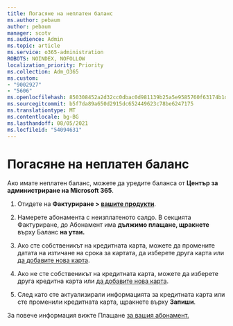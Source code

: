 ```yaml
---
title: Погасяне на неплатен баланс
ms.author: pebaum
author: pebaum
manager: scotv
ms.audience: Admin
ms.topic: article
ms.service: o365-administration
ROBOTS: NOINDEX, NOFOLLOW
localization_priority: Priority
ms.collection: Adm_O365
ms.custom:
- "9002927"
- "5606"
ms.openlocfilehash: 850308452a2d32cc0dbac0d981139b25a5e9585760f63174b1db37adfe0150a0
ms.sourcegitcommit: b5f7da89a650d2915dc652449623c78be6247175
ms.translationtype: MT
ms.contentlocale: bg-BG
ms.lasthandoff: 08/05/2021
ms.locfileid: "54094631"
---
```

# <a name="settle-an-outstanding-balance"></a>Погасяне на неплатен баланс

Ако имате неплатен баланс, можете да уредите баланса от **Център за администриране на Microsoft 365**.

1. Отидете на **Фактуриране > [вашите продукти](https://go.microsoft.com/fwlink/p/?linkid=842054)**.

2. Намерете абонамента с неизплатеното салдо. В секцията Фактуриране, до Абонамент има **дължимо плащане, щракнете** върху Баланс **на утаи.**

3. Ако сте собственикът на кредитната карта, можете да промените датата на изтичане на срока за картата, да изберете друга карта или [да добавите нова карта](https://docs.microsoft.com/microsoft-365/commerce/billing-and-payments/manage-payment-methods?view=o365-worldwide).

4. Ако не сте собственикът на кредитната карта, можете да изберете друга кредитна карта или [да добавите нова карта](https://docs.microsoft.com/microsoft-365/commerce/billing-and-payments/manage-payment-methods?view=o365-worldwide).

5. След като сте актуализирали информацията за кредитната карта или сте променили кредитната карта, щракнете върху **Запиши**.

За повече информация вижте Плащане [за вашия абонамент.](https://docs.microsoft.com/microsoft-365/commerce/billing-and-payments/pay-for-your-subscription?view=o365-worldwide)

